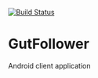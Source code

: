 [![Build Status](https://travis-ci.org/influx-gps/android-client.svg?branch=master)](https://travis-ci.org/influx-gps/android-client)

# GutFollower
Android client application 

